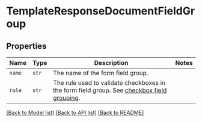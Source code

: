 # TemplateResponseDocumentFieldGroup



## Properties

| Name | Type | Description | Notes |
| ---- | ---- | ----------- | ----- |
| `name` | ```str``` |  The name of the form field group.  |  |
| `rule` | ```str``` |  The rule used to validate checkboxes in the form field group. See [checkbox field grouping](/api/reference/constants/#checkbox-field-grouping).  |  |


[[Back to Model list]](../README.md#documentation-for-models) [[Back to API list]](../README.md#documentation-for-api-endpoints) [[Back to README]](../README.md)


